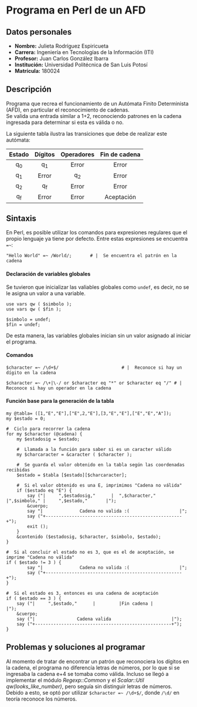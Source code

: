 # Programa en Perl de un AFD
## Datos personales
- **Nombre:**       Julieta Rodríguez Espiricueta  
- **Carrera:**      Ingeniería en Tecnologías de la Información (ITI)  
- **Profesor:**     Juan Carlos González Ibarra  
- **Institución:**	Universidad Politécnica de San Luis Potosí  
- **Matrícula:**    180024


## Descripción
Programa que recrea el funcionamiento de un Autómata Finito Determinista (AFD), en particular el reconocimiento de cadenas.  
Se valida una entrada similar a 1+2, reconociendo patrones en la cadena ingresada para determinar si esta es válida o no.  

La siguiente tabla ilustra las transiciones que debe de realizar este autómata:  

| Estado | Dígitos | Operadores | Fin de cadena |
| :---: | :---: | :---: |  :---: |
| q<sub>0</sub> | q<sub>1</sub> | Error |  Error |
| q<sub>1</sub> | Error | q<sub>2</sub> | Error |
| q<sub>2</sub> | q<sub>f</sub> | Error | Error |
| q<sub>f</sub> | Error | Error | Aceptación |


## Sintaxis
En Perl, es posible utilizar los comandos para expresiones regulares que el propio lenguaje ya tiene por defecto. Entre estas expresiones se encuentra `=~`:  
    
    "Hello World" =~ /World/;		# |  Se encuentra el patrón en la cadena  


#### Declaración de variables globales
Se tuvieron que inicializar las valiables globales como `undef`, es decir, no se le asigna un valor a una variable.  
    
    use vars qw ( $simbolo );
    use vars qw ( $fin );
    
    $simbolo = undef;
    $fin = undef;
De esta manera, las variables globales inician sin un valor asignado al iniciar el programa.

#### Comandos
    $character =~ /\d+$/						# |  Reconoce si hay un dígito en la cadena
    
    $character =~ /\+|\-/ or $character eq "*" or $character eq "/"	# |  Reconoce si hay un operador en la cadena

#### Función base para la generación de la tabla
```
my @tabla= ([1,"E","E"],["E",2,"E"],[3,"E","E"],["E","E","A"]);
my $estado = 0;

#  Ciclo para recorrer la cadena
for my $character (@cadena) {
	my $estadosig = $estado;
	
	#  Llamada a la función para saber si es un caracter válido
	my $charcaracter = &caracter ( $character );
	
	#  Se guarda el valor obtenido en la tabla según las coordenadas recibidas
	$estado = $tabla [$estado][$charcaracter];
	
	#  Si el valor obtenido es una E, imprimimos "Cadena no válida"
	if ($estado eq "E") {
		say ("|     ",$estadosig,"      |  ",$character,"    |",$simbolo," |     ",$estado,"       |");
		&cuerpo;
		say "|              Cadena no valida :(                   |";
		say ("+----------------------------------------------------+");
		exit ();
	}
	&contenido ($estadosig, $character, $simbolo, $estado);
}

#  Si al concluir el estado no es 3, que es el de aceptación, se imprime "Cadena no válida"    
if ( $estado != 3 ) {
        say "|              Cadena no valida :(                   |";
        say ("+----------------------------------------------------+");
}

#  Si el estado es 3, entonces es una cadena de aceptación
if ( $estado == 3 ) {
    say ("|     ",$estado,"      |         |Fin cadena |               |");
    &cuerpo;
    say ("|                Cadena valida                       |");
    say ("+----------------------------------------------------+");
}
```


## Problemas y soluciones al programar  
Al momento de tratar de encontrar un patrón que reconociera los dígitos en la cadena, el programa no diferencía letras de números, por lo que si se ingresaba la cadena e+4 se tomaba como válida. Incluso se llegó a implementar el módulo *Regexp::Common* y el *Scalar::Util qw(looks_like_number)*, pero seguía sin distinguir letras de números.  
Debido a esto, se optó por utilizar `$character =~ /\d+$/`, donde `/\d/` en teoría reconoce los números.
